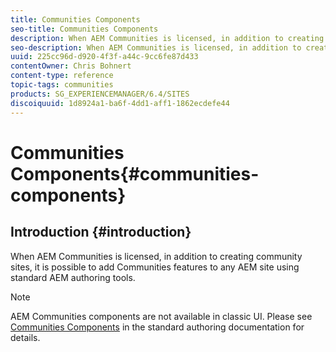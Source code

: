 ```yaml
---
title: Communities Components
seo-title: Communities Components
description: When AEM Communities is licensed, in addition to creating community sites, it is possible to add Communities features to any AEM site using standard AEM authoring tools.
seo-description: When AEM Communities is licensed, in addition to creating community sites, it is possible to add Communities features to any AEM site using standard AEM authoring tools.
uuid: 225cc96d-d920-4f3f-a44c-9cc6fe87d433
contentOwner: Chris Bohnert
content-type: reference
topic-tags: communities
products: SG_EXPERIENCEMANAGER/6.4/SITES
discoiquuid: 1d8924a1-ba6f-4dd1-aff1-1862ecdefe44
---
```


# Communities Components{#communities-components}

## Introduction {#introduction}

When AEM Communities is licensed, in addition to creating community sites, it is possible to add Communities features to any AEM site using standard AEM authoring tools.

>[!NOTE]
>
>AEM Communities components are not available in classic UI. Please see [Communities Components](../../../communities/using/author-communities.md) in the standard authoring documentation for details.

